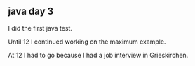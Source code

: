 ## java day 3

I did the first java test.

Until 12 I continued working on the maximum example.

At 12 I had to go because I had a job interview in Grieskirchen.